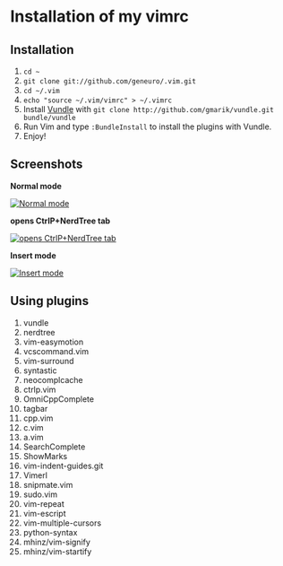# Installation of my vimrc

## Installation

1. `cd ~`
2. `git clone git://github.com/geneuro/.vim.git`
3. `cd ~/.vim`
4. `echo "source ~/.vim/vimrc" > ~/.vimrc`
5. Install [Vundle](https://github.com/gmarik/vundle) with `git clone http://github.com/gmarik/vundle.git bundle/vundle`
6. Run Vim and type `:BundleInstall` to install the plugins with Vundle.
7. Enjoy!

## Screenshots

**Normal mode**

[![Normal mode](https://github.com/geneuro/.vim/raw/master/screenshots/vim1.png)](https://github.com/geneuro/.vim/raw/master/screenshots/vim1.png)

**<Ctrl-t> opens CtrlP+NerdTree tab**

[![<Ctrl-t> opens CtrlP+NerdTree tab](https://github.com/geneuro/.vim/raw/master/screenshots/vim2.png)](https://github.com/geneuro/.vim/raw/master/screenshots/vim2.png)

**Insert mode**

[![Insert mode](https://github.com/geneuro/.vim/raw/master/screenshots/vim3.png)](https://github.com/geneuro/.vim/raw/master/screenshots/vim3.png)

## Using plugins

1.  vundle
2.  nerdtree
3.  vim-easymotion
4.  vcscommand.vim
5.  vim-surround
6.  syntastic
7.  neocomplcache
8.  ctrlp.vim
9.  OmniCppComplete
10. tagbar
11. cpp.vim
12. c.vim
13. a.vim
14. SearchComplete
15. ShowMarks
16. vim-indent-guides.git
17. Vimerl
18. snipmate.vim
19. sudo.vim
20. vim-repeat
21. vim-escript
22. vim-multiple-cursors
23. python-syntax
24. mhinz/vim-signify
25. mhinz/vim-startify
